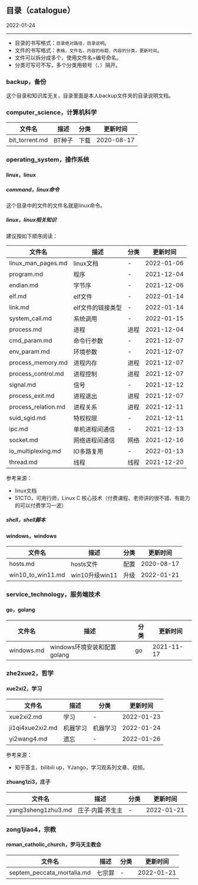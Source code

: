## 目录（catalogue）

2022-01-24

---

- 目录的书写格式：`目录绝对路径，目录说明`。
- 文件的书写格式：`表格，文件名，内容的标题，内容的分类，更新时间`。
- 文件可以拆分成多个，使用文件名+编号命名。
- 分类可写可不写，多个分类用顿号（、）隔开。

### backup，备份

这个目录和知识库无关，目录里面是本人backup文件夹的目录说明文档。

### computer_science，计算机科学

| 文件名 | 描述 | 分类 | 更新时间 |
| --- | --- | --- | --- |
| bit_torrent.md | BT种子 | 下载 | 2020-08-17 |

### operating_system，操作系统

#### linux，linux

##### command，linux命令

这个目录中的文件的文件名就是linux命令。

##### linux，linux相关知识

建议按如下顺序阅读：

| 文件名 | 描述 | 分类 | 更新时间 |
| --- | --- | --- | --- |
| linux_man_pages.md | linux文档 | - | 2022-01-06 |
| program.md | 程序 | - | 2021-12-04 |
| endian.md | 字节序 | - | 2021-12-06 |
| elf.md | elf文件 | - | 2022-01-14 |
| link.md | elf文件的链接类型 | - | 2022-01-14 |
| system_call.md | 系统调用 | - | 2022-01-15 |
| process.md | 进程 | 进程 | 2021-12-04 |
| cmd_param.md | 命令行参数 | - | 2021-12-07 |
| env_param.md | 环境参数 | - | 2021-12-07 |
| process_memory.md | 进程内存 | 进程 | 2021-12-07 |
| process_control.md | 进程控制 | 进程 | 2021-12-07 |
| signal.md | 信号 | - | 2021-12-12 |
| process_exit.md | 进程退出 | 进程 | 2021-12-07 |
| process_relation.md | 进程关系 | 进程 | 2021-12-11 |
| suid_sgid.md | 特权权限 | - | 2021-12-11 |
| ipc.md | 单机进程间通信 | - | 2021-12-13 |
| socket.md | 网络进程间通信 | 网络 | 2021-12-16 |
| io_multiplexing.md | IO多路复用 | - | 2022-01-13 |
| thread.md | 线程 | 线程 | 2021-12-20 |

参考来源：

- linux文档
- 51CTO，可用行师，Linux C 核心技术（付费课程、老师讲的很不错、有能力的可以付费学习一波）

##### shell，shell脚本

#### windows，windows

| 文件名 | 描述 | 分类 | 更新时间 |
| --- | --- | --- | --- |
| hosts.md | hosts文件 | 配置 | 2020-08-17 |
| win10_to_win11.md | win10升级win11 | 升级 | 2022-01-21 |

### service_technology，服务端技术

#### go，golang

| 文件名 | 描述 | 分类 | 更新时间 |
| --- | --- | --- | --- |
| windows.md | windows环境安装和配置golang | go | 2021-11-17 |

### zhe2xue2，哲学

#### xue2xi2，学习

| 文件名 | 描述 | 分类 | 更新时间 |
| --- | --- | --- | --- |
| xue2xi2.md | 学习 | - | 2022-01-23 |
| ji1qi4xue2xi2.md | 机器学习 | 机器学习 | 2022-01-24 |
| yi2wang4.md | 遗忘 | - | 2022-01-26 |

参考来源：

- 知乎答主、bilibili up，YJango，学习观系列文章、视频。

#### zhuang1zi3，庄子

| 文件名 | 描述 | 分类 | 更新时间 |
| --- | --- | --- | --- |
| yang3sheng1zhu3.md | 庄子·内篇·养生主 | - | 2022-01-21 |

### zong1jiao4，宗教

#### roman_catholic_church，罗马天主教会

| 文件名 | 描述 | 分类 | 更新时间 |
| --- | --- | --- | --- |
| septem_peccata_mortalia.md | 七宗罪 | - | 2022-01-21 |
